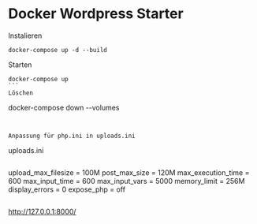 # Docker Wordpress Starter

Instalieren
```
docker-compose up -d --build
```

Starten
````
docker-compose up
```
Löschen
`````
docker-compose down --volumes
```


Anpassung für php.ini in uploads.ini

```
uploads.ini
```

```
upload_max_filesize = 100M
post_max_size = 120M
max_execution_time = 600
max_input_time = 600
max_input_vars = 5000
memory_limit = 256M
display_errors = 0
expose_php = off
```

```
http://127.0.0.1:8000/
```